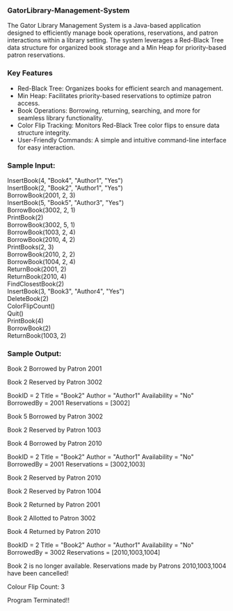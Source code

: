 ### GatorLibrary-Management-System

The Gator Library Management System is a Java-based application designed to efficiently manage book operations, reservations, and patron interactions within a library setting. The system leverages a Red-Black Tree data structure for organized book storage and a Min Heap for priority-based patron reservations.

### Key Features

* Red-Black Tree: Organizes books for efficient search and management.
* Min Heap: Facilitates priority-based reservations to optimize patron access.
* Book Operations: Borrowing, returning, searching, and more for seamless library functionality.
* Color Flip Tracking: Monitors Red-Black Tree color flips to ensure data structure integrity.
* User-Friendly Commands: A simple and intuitive command-line interface for easy interaction.

### Sample Input:

InsertBook(4, "Book4", "Author1", "Yes")  
InsertBook(2, "Book2", "Author1", "Yes")  
BorrowBook(2001, 2, 3)  
InsertBook(5, "Book5", "Author3", "Yes")  
BorrowBook(3002, 2, 1)  
PrintBook(2)  
BorrowBook(3002, 5, 1)  
BorrowBook(1003, 2, 4)  
BorrowBook(2010, 4, 2)  
PrintBooks(2, 3)  
BorrowBook(2010, 2, 2)  
BorrowBook(1004, 2, 4)  
ReturnBook(2001, 2)  
ReturnBook(2010, 4)  
FindClosestBook(2)  
InsertBook(3, "Book3", "Author4", "Yes")  
DeleteBook(2)  
ColorFlipCount()  
Quit()  
PrintBook(4)  
BorrowBook(2)  
ReturnBook(1003, 2)  

### Sample Output:

Book 2 Borrowed by Patron 2001

Book 2 Reserved by Patron 3002

BookID = 2
Title = "Book2"
Author = "Author1"
Availability = "No"
BorrowedBy = 2001
Reservations = [3002]

Book 5 Borrowed by Patron 3002

Book 2 Reserved by Patron 1003

Book 4 Borrowed by Patron 2010

BookID = 2
Title = "Book2"
Author = "Author1"
Availability = "No"
BorrowedBy = 2001
Reservations = [3002,1003]

Book 2 Reserved by Patron 2010

Book 2 Reserved by Patron 1004

Book 2 Returned by Patron 2001

Book 2 Allotted to Patron 3002

Book 4 Returned by Patron 2010

BookID = 2
Title = "Book2"
Author = "Author1"
Availability = "No"
BorrowedBy = 3002
Reservations = [2010,1003,1004]

Book 2 is no longer available. Reservations made by Patrons 2010,1003,1004 have been cancelled!

Colour Flip Count: 3

Program Terminated!!
